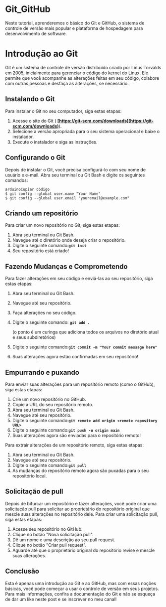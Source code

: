 # Git_GitHub
Neste tutorial, aprenderemos o básico do Git e GitHub, o sistema de controle de versão mais popular e plataforma de hospedagem para desenvolvimento de software.
# **Introdução ao Git**

Git é um sistema de controle de versão distribuído criado por Linus Torvalds em 2005, inicialmente para gerenciar o código do kernel do Linux. Ele permite que você acompanhe as alterações feitas em seu código, colabore com outras pessoas e desfaça as alterações, se necessário.

## **Instalando o Git**

Para instalar o Git no seu computador, siga estas etapas:

1. Acesse o site do Git ( **[https://git-scm.com/downloads](https://git-scm.com/downloads)**).    
2. Selecione a versão apropriada para o seu sistema operacional e baixe o instalador.
3. Execute o instalador e siga as instruções.

## **Configurando o Git**

Depois de instalar o Git, você precisa configurá-lo com seu nome de usuário e e-mail. Abra seu terminal ou Git Bash e digite os seguintes comandos:

```
arduinoCopiar código
$ git config --global user.name "Your Name"
$ git config --global user.email "youremail@example.com"

```

## **Criando um repositório**

Para criar um novo repositório no Git, siga estas etapas:

1. Abra seu terminal ou Git Bash.
2. Navegue até o diretório onde deseja criar o repositório.
3. Digite o seguinte comando:**`git init`**
4. Seu repositório está criado!

## **Fazendo Mudanças e Comprometendo**

Para fazer alterações em seu código e enviá-las ao seu repositório, siga estas etapas:

1. Abra seu terminal ou Git Bash.
2. Navegue até seu repositório.
3. Faça alterações no seu código.
4. Digite o seguinte comando: **`git add .`**
    
    (o ponto é um curinga que adiciona todos os arquivos no diretório atual e seus subdiretórios)
    
5. Digite o seguinte comando:**`git commit -m "Your commit message here"`**
6. Suas alterações agora estão confirmadas em seu repositório!

## **Empurrando e puxando**

Para enviar suas alterações para um repositório remoto (como o GitHub), siga estas etapas:

1. Crie um novo repositório no GitHub.
2. Copie a URL do seu repositório remoto.
3. Abra seu terminal ou Git Bash.
4. Navegue até seu repositório.
5. Digite o seguinte comando:**`git remote add origin <remote repository URL>`**
6. Digite o seguinte comando:**`git push -u origin main`**
7. Suas alterações agora são enviadas para o repositório remoto!

Para extrair alterações de um repositório remoto, siga estas etapas:

1. Abra seu terminal ou Git Bash.
2. Navegue até seu repositório.
3. Digite o seguinte comando:**`git pull`**
4. As mudanças do repositório remoto agora são puxadas para o seu repositório local.

## **Solicitação de pull**

Depois de bifurcar um repositório e fazer alterações, você pode criar uma solicitação pull para solicitar ao proprietário do repositório original que mescle suas alterações no repositório dele. Para criar uma solicitação pull, siga estas etapas:

1. Acesse seu repositório no GitHub.
2. Clique no botão "Nova solicitação pull".
3. Dê um nome e uma descrição ao seu pull request.
4. Clique no botão "Criar pull request".
5. Aguarde até que o proprietário original do repositório revise e mescle suas alterações.

## **Conclusão**

Esta é apenas uma introdução ao Git e ao GitHub, mas com essas noções básicas, você pode começar a usar o controle de versão em seus projetos. Para mais informações, confira a documentação do Git e não se esqueça de dar um like neste post e se inscrever no meu canal!
